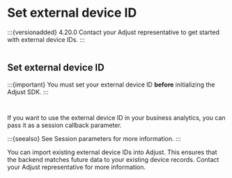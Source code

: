 # Set external device ID

:::{versionadded} 4.20.0
Contact your Adjust representative to get started with external device IDs.
:::

```{include} ../../../fragments/feature-intros/external-device-id.md
```

## Set external device ID

:::{important}
You must set your external device ID **before** initializing the Adjust SDK.
:::

```{include} ../../../fragments/method-intros/setexternaldeviceid.md
```

```{include} ../../../fragments/unity/snippets/setexternaldeviceid.md
```

If you want to use the external device ID in your business analytics, you can pass it as a session callback parameter. 

:::{seealso}
See Session parameters for more information.
:::

You can import existing external device IDs into Adjust. This ensures that the backend matches future data to your existing device records. Contact your Adjust representative for more information.
